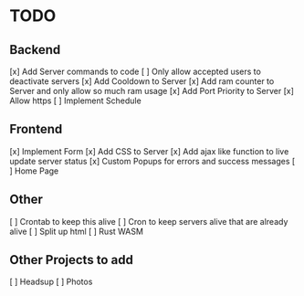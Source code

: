 # TODO

## Backend

[x] Add Server commands to code
[ ] Only allow accepted users to deactivate servers
[x] Add Cooldown to Server
[x] Add ram counter to Server and only allow so much ram usage
[x] Add Port Priority to Server
[x] Allow https
[ ] Implement Schedule

## Frontend

[x] Implement Form
[x] Add CSS to Server
[x] Add ajax like function to live update server status
[x] Custom Popups for errors and success messages
[ ] Home Page

## Other

[ ] Crontab to keep this alive
[ ] Cron to keep servers alive that are already alive
[ ] Split up html
[ ] Rust WASM

## Other Projects to add

[ ] Headsup
[ ] Photos
